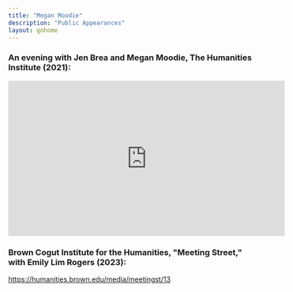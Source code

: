 ```yaml
---
title: "Megan Moodie"
description: "Public Appearances"
layout: gohome
---
```


### An evening with Jen Brea and Megan Moodie, The Humanities Institute (2021):
<iframe width="560" height="315" src="https://www.youtube.com/embed/bnwRE067do4?si=wmtxWLK_i4LxCyxa" title="YouTube Video Player" frameborder="0" allow="accelerometer; autoplay; clipboard-write; encrypted-media; gyroscope; picture-in-picture; web-share" referrerpolicy="strict-origin-when-cross-origin" allowfullscreen></iframe>

### Brown Cogut Institute for the Humanities, "Meeting Street," with Emily Lim Rogers (2023):
<https://humanities.brown.edu/media/meetingst/13>

